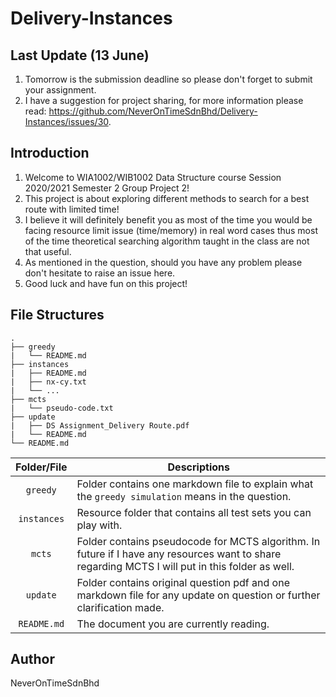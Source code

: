 # Delivery-Instances

## Last Update (13 June)
1. Tomorrow is the submission deadline so please don't forget to submit your assignment.
2. I have a suggestion for project sharing, for more information please read: https://github.com/NeverOnTimeSdnBhd/Delivery-Instances/issues/30.

## Introduction
1. Welcome to WIA1002/WIB1002 Data Structure course Session 2020/2021 Semester 2 Group Project 2!  
2. This project is about exploring different methods to search for a best route with limited time!  
3. I believe it will definitely benefit you as most of the time you would be facing resource limit issue (time/memory) in real word cases thus most of the time theoretical searching algorithm taught in the class are not that useful.  
4. As mentioned in the question, should you have any problem please don't hesitate to raise an issue here.  
5. Good luck and have fun on this project!  


## File Structures
```
.  
├── greedy  
|   └── README.md  
├── instances    
|   ├── README.md
|   ├── nx-cy.txt  
|   └── ...  
├── mcts  
|   └── pseudo-code.txt  
├── update    
|   ├── DS Assignment_Delivery Route.pdf
|   └── README.md
└── README.md  
```
| Folder/File | Descriptions                                                                                                                                    |
|:-----------:|-------------------------------------------------------------------------------------------------------------------------------------------------|
|`greedy`     |Folder contains one markdown file to explain what the `greedy simulation` means in the question.                                                 |
|`instances`  |Resource folder that contains all test sets you can play with.                                                                                   |
|`mcts`       |Folder contains pseudocode for MCTS algorithm. In future if I have any resources want to share regarding MCTS I will put in this folder as well. |
|`update`     |Folder contains original question pdf and one markdown file for any update on question or further clarification made.                            |
|`README.md`  |The document you are currently reading.                                                                                                          |


## Author
NeverOnTimeSdnBhd
